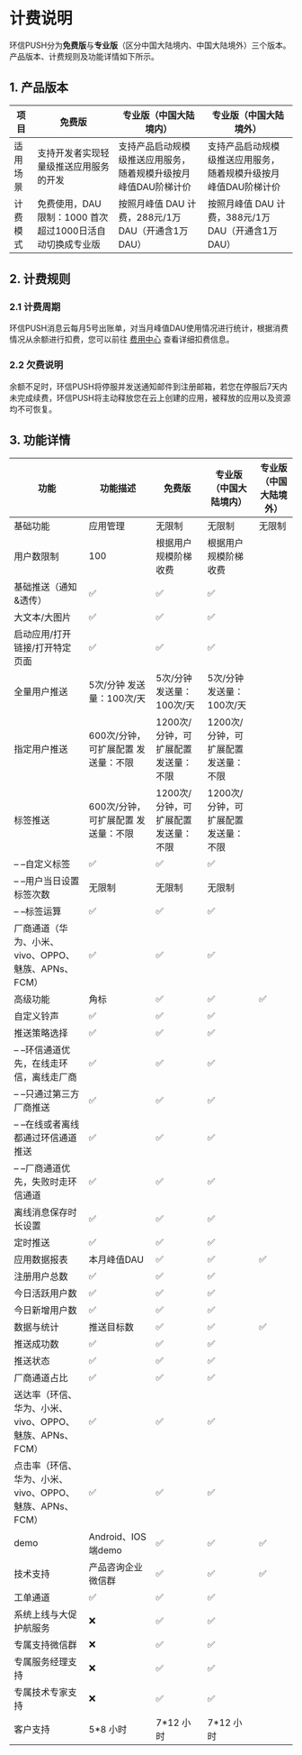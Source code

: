 # 计费说明

环信PUSH分为**免费版**与**专业版**（区分中国大陆境内、中国大陆境外）三个版本。产品版本、计费规则及功能详情如下所示。

## 1. 产品版本

| 项目    | 免费版    | 专业版（中国大陆境内）     | 专业版（中国大陆境外）                                       |
| -------- | ---------- | ---------- | ----------------------- |
| 适用场景 | 支持开发者实现轻量级推送应用服务的开发   | 支持产品启动规模级推送应用服务，随着规模升级按月峰值DAU阶梯计价 | 支持产品启动规模级推送应用服务，随着规模升级按月峰值DAU阶梯计价 |
| 计费模式 | 免费使用，DAU限制：1000 首次超过1000日活自动切换成专业版 | 按照月峰值 DAU 计费，288元/1万 DAU（开通含1万DAU）           | 按照月峰值 DAU 计费，388元/1万 DAU（开通含1万DAU）  |

## 2. 计费规则

### 2.1 计费周期

环信PUSH消息云每月5号出账单，对当月峰值DAU使用情况进行统计，根据消费情况从余额进行扣费，您可以前往 [费用中心](https://console.easemob.com/costMoneyCenter) 查看详细扣费信息。

### 2.2 欠费说明

余额不足时，环信PUSH将停服并发送通知邮件到注册邮箱，若您在停服后7天内未完成续费，环信PUSH将主动释放您在云上创建的应用，被释放的应用以及资源均不可恢复。

## 3. 功能详情

| 功能    | 功能描述   | 免费版   | 专业版（中国大陆境内）  | 专业版（中国大陆境外） |
| -------- | ------ | ---- | ------- | ---- |
| 基础功能    | 应用管理   | 无限制     | 无限制      | 无限制                 |
| 用户数限制    | 100    | 根据用户规模阶梯收费    | 根据用户规模阶梯收费    |                        |
| 基础推送（通知&透传）   | ✅        | ✅           | ✅         |          |
| 大文本/大图片  | ✅      | ✅       | ✅            |    |
| 启动应用/打开链接/打开特定页面      | ✅      | ✅                                    | ✅     |                        |
| 全量用户推送       | 5次/分钟 发送量：100次/天           | 5次/分钟 发送量：100次/天            | 5次/分钟 发送量：100次/天            |                        |
| 指定用户推送                                            | 600次/分钟，可扩展配置 发送量：不限 | 1200次/分钟，可扩展配置 发送量：不限 | 1200次/分钟，可扩展配置 发送量：不限 |                        |
| 标签推送                                                | 600次/分钟，可扩展配置 发送量：不限 | 1200次/分钟，可扩展配置 发送量：不限 | 1200次/分钟，可扩展配置 发送量：不限 |                        |
| – –自定义标签                                           | ✅                                   | ✅                                    | ✅                                    |                        |
| – –用户当日设置标签次数                                 | 无限制                              | 无限制                               | 无限制                               |                        |
| – –标签运算                                             | ✅                                   | ✅                                    | ✅                                    |                        |
| 厂商通道（华为、小米、vivo、OPPO、魅族、APNs、FCM）     | ✅                                   | ✅                                    | ✅                                    |                        |
| 高级功能                                                | 角标                                | ✅                                    | ✅                                    | ✅                      |
| 自定义铃声                                              | ✅                                   | ✅                                    | ✅                                    |                        |
| 推送策略选择                                            | ✅                                   | ✅                                    | ✅                                    |                        |
| – –环信通道优先，在线走环信，离线走厂商                 | ✅                                   | ✅                                    | ✅                                    |                        |
| – –只通过第三方厂商推送                                 | ✅                                   | ✅                                    | ✅                                    |                        |
| – –在线或者离线都通过环信通道推送                       | ✅                                   | ✅                                    | ✅                                    |                        |
| – –厂商通道优先，失败时走环信通道                       | ✅                                   | ✅                                    | ✅                                    |                        |
| 离线消息保存时长设置                                    | ✅                                   | ✅                                    | ✅                                    |                        |
| 定时推送                                                | ✅                                   | ✅                                    | ✅                                    |                        |
| 应用数据报表                                            | 本月峰值DAU                         | ✅                                    | ✅                                    | ✅                      |
| 注册用户总数                                            | ✅                                   | ✅                                    | ✅                                    |                        |
| 今日活跃用户数                                          | ✅                                   | ✅                                    | ✅                                    |                        |
| 今日新增用户数                                          | ✅                                   | ✅                                    | ✅                                    |                        |
| 数据与统计                                              | 推送目标数                          | ✅                                    | ✅                                    | ✅                      |
| 推送成功数                                              | ✅                                   | ✅                                    | ✅                                    |                        |
| 推送状态                                                | ✅                                   | ✅                                    | ✅                                    |                        |
| 厂商通道占比                                            | ✅                                   | ✅                                    | ✅                                    |                        |
| 送达率（环信、华为、小米、vivo、OPPO、魅族、APNs、FCM） | ✅                                   | ✅                                    | ✅                                    |                        |
| 点击率（环信、华为、小米、vivo、OPPO、魅族、APNs、FCM） | ✅                                   | ✅                                    | ✅                                    |                        |
| demo                                                    | Android、IOS端demo                  | ✅                                    | ✅                                    | ✅                      |
| 技术支持                                                | 产品咨询企业微信群                  | ✅                                    | ✅                                    | ✅                      |
| 工单通道                                                | ✅                                   | ✅                                    | ✅                                    |                        |
| 系统上线与大促护航服务                                  | ❌                                   | ✅                                    | ✅                                    |                        |
| 专属支持微信群                                          | ❌                                   | ✅                                    | ✅                                    |                        |
| 专属服务经理支持                                        | ❌                                   | ✅                                    | ✅                                    |                        |
| 专属技术专家支持                                        | ❌                                   | ✅                                    | ✅                                    |                        |
| 客户支持                                                | 5*8 小时                            | 7*12 小时                            | 7*12 小时                            |                        |